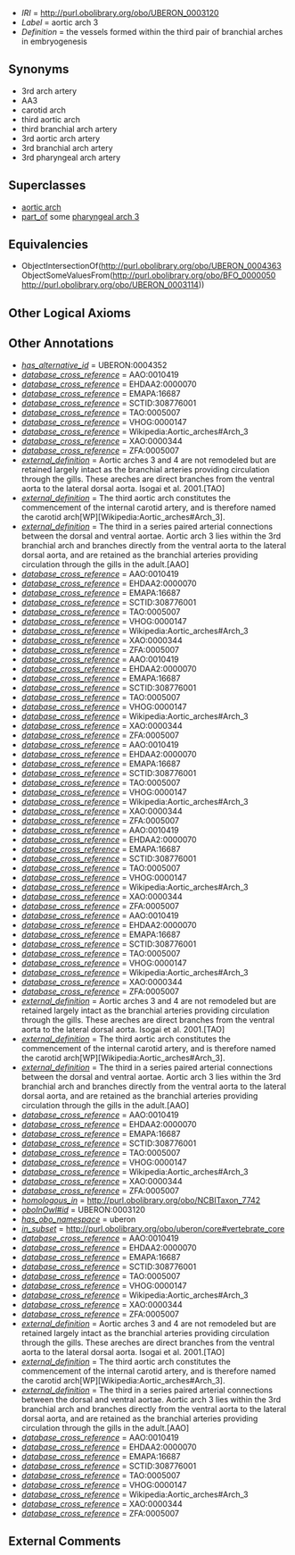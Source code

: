  * *IRI* = http://purl.obolibrary.org/obo/UBERON_0003120
 * *Label* = aortic arch 3
 * *Definition* = the vessels formed within the third pair of branchial arches in embryogenesis

## Synonyms

 * 3rd arch artery
 * AA3
 * carotid arch
 * third aortic arch
 * third branchial arch artery
 * 3rd aortic arch artery
 * 3rd branchial arch artery
 * 3rd pharyngeal arch artery

## Superclasses

 * [aortic arch](../../UBERON/63/UBERON_0004363.md)
 * [part_of](../../BFO/50/BFO_0000050.md) some [pharyngeal arch 3](../../UBERON/14/UBERON_0003114.md)

## Equivalencies

 * ObjectIntersectionOf(<http://purl.obolibrary.org/obo/UBERON_0004363> ObjectSomeValuesFrom(<http://purl.obolibrary.org/obo/BFO_0000050> <http://purl.obolibrary.org/obo/UBERON_0003114>))

## Other Logical Axioms


## Other Annotations

 * *[has_alternative_id](../../Id/oboInOwl#hasAlternativeId.md)* = UBERON:0004352
 * *[database_cross_reference](../../ef/oboInOwl#hasDbXref.md)* = AAO:0010419
 * *[database_cross_reference](../../ef/oboInOwl#hasDbXref.md)* = EHDAA2:0000070
 * *[database_cross_reference](../../ef/oboInOwl#hasDbXref.md)* = EMAPA:16687
 * *[database_cross_reference](../../ef/oboInOwl#hasDbXref.md)* = SCTID:308776001
 * *[database_cross_reference](../../ef/oboInOwl#hasDbXref.md)* = TAO:0005007
 * *[database_cross_reference](../../ef/oboInOwl#hasDbXref.md)* = VHOG:0000147
 * *[database_cross_reference](../../ef/oboInOwl#hasDbXref.md)* = Wikipedia:Aortic_arches#Arch_3
 * *[database_cross_reference](../../ef/oboInOwl#hasDbXref.md)* = XAO:0000344
 * *[database_cross_reference](../../ef/oboInOwl#hasDbXref.md)* = ZFA:0005007
 * *[external_definition](../../UBPROP/01/UBPROP_0000001.md)* = Aortic arches 3 and 4 are not remodeled but are retained largely intact as the branchial arteries providing circulation through the gills.  These areches  are direct branches from the ventral aorta to the lateral dorsal aorta. Isogai et al. 2001.[TAO]
 * *[external_definition](../../UBPROP/01/UBPROP_0000001.md)* = The third aortic arch constitutes the commencement of the internal carotid artery, and is therefore named the carotid arch[WP][Wikipedia:Aortic_arches#Arch_3].
 * *[external_definition](../../UBPROP/01/UBPROP_0000001.md)* = The third in a series paired arterial connections between the dorsal and ventral aortae. Aortic arch 3 lies within the 3rd branchial arch and branches directly from the ventral aorta to the lateral dorsal aorta, and are retained as the branchial arteries providing circulation through the gills in the adult.[AAO]
 * *[database_cross_reference](../../ef/oboInOwl#hasDbXref.md)* = AAO:0010419
 * *[database_cross_reference](../../ef/oboInOwl#hasDbXref.md)* = EHDAA2:0000070
 * *[database_cross_reference](../../ef/oboInOwl#hasDbXref.md)* = EMAPA:16687
 * *[database_cross_reference](../../ef/oboInOwl#hasDbXref.md)* = SCTID:308776001
 * *[database_cross_reference](../../ef/oboInOwl#hasDbXref.md)* = TAO:0005007
 * *[database_cross_reference](../../ef/oboInOwl#hasDbXref.md)* = VHOG:0000147
 * *[database_cross_reference](../../ef/oboInOwl#hasDbXref.md)* = Wikipedia:Aortic_arches#Arch_3
 * *[database_cross_reference](../../ef/oboInOwl#hasDbXref.md)* = XAO:0000344
 * *[database_cross_reference](../../ef/oboInOwl#hasDbXref.md)* = ZFA:0005007
 * *[database_cross_reference](../../ef/oboInOwl#hasDbXref.md)* = AAO:0010419
 * *[database_cross_reference](../../ef/oboInOwl#hasDbXref.md)* = EHDAA2:0000070
 * *[database_cross_reference](../../ef/oboInOwl#hasDbXref.md)* = EMAPA:16687
 * *[database_cross_reference](../../ef/oboInOwl#hasDbXref.md)* = SCTID:308776001
 * *[database_cross_reference](../../ef/oboInOwl#hasDbXref.md)* = TAO:0005007
 * *[database_cross_reference](../../ef/oboInOwl#hasDbXref.md)* = VHOG:0000147
 * *[database_cross_reference](../../ef/oboInOwl#hasDbXref.md)* = Wikipedia:Aortic_arches#Arch_3
 * *[database_cross_reference](../../ef/oboInOwl#hasDbXref.md)* = XAO:0000344
 * *[database_cross_reference](../../ef/oboInOwl#hasDbXref.md)* = ZFA:0005007
 * *[database_cross_reference](../../ef/oboInOwl#hasDbXref.md)* = AAO:0010419
 * *[database_cross_reference](../../ef/oboInOwl#hasDbXref.md)* = EHDAA2:0000070
 * *[database_cross_reference](../../ef/oboInOwl#hasDbXref.md)* = EMAPA:16687
 * *[database_cross_reference](../../ef/oboInOwl#hasDbXref.md)* = SCTID:308776001
 * *[database_cross_reference](../../ef/oboInOwl#hasDbXref.md)* = TAO:0005007
 * *[database_cross_reference](../../ef/oboInOwl#hasDbXref.md)* = VHOG:0000147
 * *[database_cross_reference](../../ef/oboInOwl#hasDbXref.md)* = Wikipedia:Aortic_arches#Arch_3
 * *[database_cross_reference](../../ef/oboInOwl#hasDbXref.md)* = XAO:0000344
 * *[database_cross_reference](../../ef/oboInOwl#hasDbXref.md)* = ZFA:0005007
 * *[database_cross_reference](../../ef/oboInOwl#hasDbXref.md)* = AAO:0010419
 * *[database_cross_reference](../../ef/oboInOwl#hasDbXref.md)* = EHDAA2:0000070
 * *[database_cross_reference](../../ef/oboInOwl#hasDbXref.md)* = EMAPA:16687
 * *[database_cross_reference](../../ef/oboInOwl#hasDbXref.md)* = SCTID:308776001
 * *[database_cross_reference](../../ef/oboInOwl#hasDbXref.md)* = TAO:0005007
 * *[database_cross_reference](../../ef/oboInOwl#hasDbXref.md)* = VHOG:0000147
 * *[database_cross_reference](../../ef/oboInOwl#hasDbXref.md)* = Wikipedia:Aortic_arches#Arch_3
 * *[database_cross_reference](../../ef/oboInOwl#hasDbXref.md)* = XAO:0000344
 * *[database_cross_reference](../../ef/oboInOwl#hasDbXref.md)* = ZFA:0005007
 * *[database_cross_reference](../../ef/oboInOwl#hasDbXref.md)* = AAO:0010419
 * *[database_cross_reference](../../ef/oboInOwl#hasDbXref.md)* = EHDAA2:0000070
 * *[database_cross_reference](../../ef/oboInOwl#hasDbXref.md)* = EMAPA:16687
 * *[database_cross_reference](../../ef/oboInOwl#hasDbXref.md)* = SCTID:308776001
 * *[database_cross_reference](../../ef/oboInOwl#hasDbXref.md)* = TAO:0005007
 * *[database_cross_reference](../../ef/oboInOwl#hasDbXref.md)* = VHOG:0000147
 * *[database_cross_reference](../../ef/oboInOwl#hasDbXref.md)* = Wikipedia:Aortic_arches#Arch_3
 * *[database_cross_reference](../../ef/oboInOwl#hasDbXref.md)* = XAO:0000344
 * *[database_cross_reference](../../ef/oboInOwl#hasDbXref.md)* = ZFA:0005007
 * *[external_definition](../../UBPROP/01/UBPROP_0000001.md)* = Aortic arches 3 and 4 are not remodeled but are retained largely intact as the branchial arteries providing circulation through the gills.  These areches  are direct branches from the ventral aorta to the lateral dorsal aorta. Isogai et al. 2001.[TAO]
 * *[external_definition](../../UBPROP/01/UBPROP_0000001.md)* = The third aortic arch constitutes the commencement of the internal carotid artery, and is therefore named the carotid arch[WP][Wikipedia:Aortic_arches#Arch_3].
 * *[external_definition](../../UBPROP/01/UBPROP_0000001.md)* = The third in a series paired arterial connections between the dorsal and ventral aortae. Aortic arch 3 lies within the 3rd branchial arch and branches directly from the ventral aorta to the lateral dorsal aorta, and are retained as the branchial arteries providing circulation through the gills in the adult.[AAO]
 * *[database_cross_reference](../../ef/oboInOwl#hasDbXref.md)* = AAO:0010419
 * *[database_cross_reference](../../ef/oboInOwl#hasDbXref.md)* = EHDAA2:0000070
 * *[database_cross_reference](../../ef/oboInOwl#hasDbXref.md)* = EMAPA:16687
 * *[database_cross_reference](../../ef/oboInOwl#hasDbXref.md)* = SCTID:308776001
 * *[database_cross_reference](../../ef/oboInOwl#hasDbXref.md)* = TAO:0005007
 * *[database_cross_reference](../../ef/oboInOwl#hasDbXref.md)* = VHOG:0000147
 * *[database_cross_reference](../../ef/oboInOwl#hasDbXref.md)* = Wikipedia:Aortic_arches#Arch_3
 * *[database_cross_reference](../../ef/oboInOwl#hasDbXref.md)* = XAO:0000344
 * *[database_cross_reference](../../ef/oboInOwl#hasDbXref.md)* = ZFA:0005007
 * *[homologous_in](../../core#homologous/in/core#homologous_in.md)* = http://purl.obolibrary.org/obo/NCBITaxon_7742
 * *[oboInOwl#id](../../id/oboInOwl#id.md)* = UBERON:0003120
 * *[has_obo_namespace](../../ce/oboInOwl#hasOBONamespace.md)* = uberon
 * *[in_subset](../../et/oboInOwl#inSubset.md)* = http://purl.obolibrary.org/obo/uberon/core#vertebrate_core
 * *[database_cross_reference](../../ef/oboInOwl#hasDbXref.md)* = AAO:0010419
 * *[database_cross_reference](../../ef/oboInOwl#hasDbXref.md)* = EHDAA2:0000070
 * *[database_cross_reference](../../ef/oboInOwl#hasDbXref.md)* = EMAPA:16687
 * *[database_cross_reference](../../ef/oboInOwl#hasDbXref.md)* = SCTID:308776001
 * *[database_cross_reference](../../ef/oboInOwl#hasDbXref.md)* = TAO:0005007
 * *[database_cross_reference](../../ef/oboInOwl#hasDbXref.md)* = VHOG:0000147
 * *[database_cross_reference](../../ef/oboInOwl#hasDbXref.md)* = Wikipedia:Aortic_arches#Arch_3
 * *[database_cross_reference](../../ef/oboInOwl#hasDbXref.md)* = XAO:0000344
 * *[database_cross_reference](../../ef/oboInOwl#hasDbXref.md)* = ZFA:0005007
 * *[external_definition](../../UBPROP/01/UBPROP_0000001.md)* = Aortic arches 3 and 4 are not remodeled but are retained largely intact as the branchial arteries providing circulation through the gills.  These areches  are direct branches from the ventral aorta to the lateral dorsal aorta. Isogai et al. 2001.[TAO]
 * *[external_definition](../../UBPROP/01/UBPROP_0000001.md)* = The third aortic arch constitutes the commencement of the internal carotid artery, and is therefore named the carotid arch[WP][Wikipedia:Aortic_arches#Arch_3].
 * *[external_definition](../../UBPROP/01/UBPROP_0000001.md)* = The third in a series paired arterial connections between the dorsal and ventral aortae. Aortic arch 3 lies within the 3rd branchial arch and branches directly from the ventral aorta to the lateral dorsal aorta, and are retained as the branchial arteries providing circulation through the gills in the adult.[AAO]
 * *[database_cross_reference](../../ef/oboInOwl#hasDbXref.md)* = AAO:0010419
 * *[database_cross_reference](../../ef/oboInOwl#hasDbXref.md)* = EHDAA2:0000070
 * *[database_cross_reference](../../ef/oboInOwl#hasDbXref.md)* = EMAPA:16687
 * *[database_cross_reference](../../ef/oboInOwl#hasDbXref.md)* = SCTID:308776001
 * *[database_cross_reference](../../ef/oboInOwl#hasDbXref.md)* = TAO:0005007
 * *[database_cross_reference](../../ef/oboInOwl#hasDbXref.md)* = VHOG:0000147
 * *[database_cross_reference](../../ef/oboInOwl#hasDbXref.md)* = Wikipedia:Aortic_arches#Arch_3
 * *[database_cross_reference](../../ef/oboInOwl#hasDbXref.md)* = XAO:0000344
 * *[database_cross_reference](../../ef/oboInOwl#hasDbXref.md)* = ZFA:0005007

## External Comments


